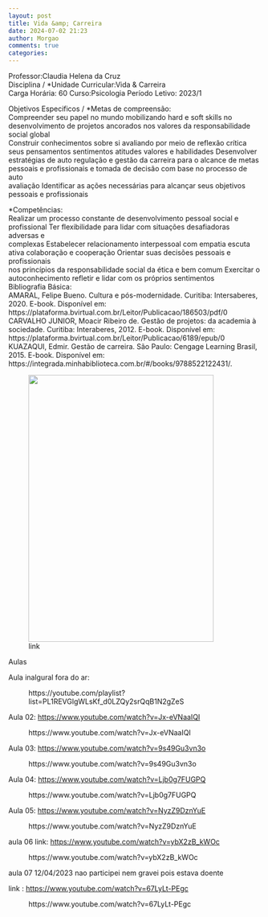 ```yaml
---
layout: post
title: Vida &amp; Carreira
date: 2024-07-02 21:23
author: Morgao
comments: true
categories: 
---
```

<!-- wp:paragraph -->
<p>Professor:Claudia Helena da Cruz<br>Disciplina / *Unidade Curricular:Vida &amp; Carreira<br>Carga Horária: 60 Curso:Psicologia Período Letivo: 2023/1</p>
<!-- /wp:paragraph -->

<!-- wp:paragraph -->
<p>Objetivos Especificos / *Metas de compreensão:<br>Compreender seu papel no mundo mobilizando hard e soft skills no desenvolvimento de projetos ancorados nos valores da responsabilidade social global<br>Construir conhecimentos sobre si avaliando por meio de reflexão crítica seus pensamentos sentimentos atitudes valores e habilidades Desenvolver<br>estratégias de auto regulação e gestão da carreira para o alcance de metas pessoais e profissionais e tomada de decisão com base no processo de auto<br>avaliação Identificar as ações necessárias para alcançar seus objetivos pessoais e profissionais</p>
<!-- /wp:paragraph -->

<!-- wp:paragraph -->
<p>*Competências:<br>Realizar um processo constante de desenvolvimento pessoal social e profissional Ter flexibilidade para lidar com situações desafiadoras adversas e<br>complexas Estabelecer relacionamento interpessoal com empatia escuta ativa colaboração e cooperação Orientar suas decisões pessoais e profissionais<br>nos princípios da responsabilidade social da ética e bem comum Exercitar o autoconhecimento refletir e lidar com os próprios sentimentos<br>Bibliografia Básica:<br>AMARAL, Felipe Bueno. Cultura e pós-modernidade. Curitiba: Intersaberes, 2020. E-book. Disponível em:<br>https://plataforma.bvirtual.com.br/Leitor/Publicacao/186503/pdf/0<br>CARVALHO JUNIOR, Moacir Ribeiro de. Gestão de projetos: da academia à sociedade. Curitiba: Interaberes, 2012. E-book. Disponível em:<br>https://plataforma.bvirtual.com.br/Leitor/Publicacao/6189/epub/0<br>KUAZAQUI, Edmir. Gestão de carreira. São Paulo: Cengage Learning Brasil, 2015. E-book. Disponível em:<br>https://integrada.minhabiblioteca.com.br/#/books/9788522122431/.</p>
<!-- /wp:paragraph -->

<!-- wp:image {"id":395,"width":369,"height":531,"sizeSlug":"large","linkDestination":"custom"} -->
<figure class="wp-block-image size-large is-resized"><a href="https://matematicafibonacci.wordpress.com/wp-content/uploads/#"><img src="https://matematicafibonacci.wordpress.com/wp-content/uploads/2023/03/livropsi03-1.png?w=369" alt="" class="wp-image-395" width="369" height="531" /></a><figcaption class="wp-element-caption">link</figcaption></figure>
<!-- /wp:image -->

<!-- wp:paragraph -->
<p>Aulas</p>
<!-- /wp:paragraph -->

<!-- wp:paragraph -->
<p>Aula inalgural fora do ar:</p>
<!-- /wp:paragraph -->

<!-- wp:embed {"url":"https://youtube.com/playlist?list=PL1REVGlgWLsKf_d0LZQy2srQqB1N2gZeS","type":"video","providerNameSlug":"youtube","responsive":true,"className":"wp-embed-aspect-16-9 wp-has-aspect-ratio"} -->
<figure class="wp-block-embed is-type-video is-provider-youtube wp-block-embed-youtube wp-embed-aspect-16-9 wp-has-aspect-ratio"><div class="wp-block-embed__wrapper">
https://youtube.com/playlist?list=PL1REVGlgWLsKf_d0LZQy2srQqB1N2gZeS
</div></figure>
<!-- /wp:embed -->

<!-- wp:paragraph -->
<p>Aula 02: <a href="https://www.youtube.com/watch?v=Jx-eVNaaIQI">https://www.youtube.com/watch?v=Jx-eVNaaIQI</a></p>
<!-- /wp:paragraph -->

<!-- wp:embed {"url":"https://www.youtube.com/watch?v=Jx-eVNaaIQI","type":"video","providerNameSlug":"youtube","responsive":true,"className":"wp-embed-aspect-16-9 wp-has-aspect-ratio"} -->
<figure class="wp-block-embed is-type-video is-provider-youtube wp-block-embed-youtube wp-embed-aspect-16-9 wp-has-aspect-ratio"><div class="wp-block-embed__wrapper">
https://www.youtube.com/watch?v=Jx-eVNaaIQI
</div></figure>
<!-- /wp:embed -->

<!-- wp:paragraph -->
<p>Aula 03: <a href="https://www.youtube.com/watch?v=9s49Gu3vn3o">https://www.youtube.com/watch?v=9s49Gu3vn3o</a></p>
<!-- /wp:paragraph -->

<!-- wp:embed {"url":"https://www.youtube.com/watch?v=9s49Gu3vn3o","type":"video","providerNameSlug":"youtube","responsive":true,"className":"wp-embed-aspect-16-9 wp-has-aspect-ratio"} -->
<figure class="wp-block-embed is-type-video is-provider-youtube wp-block-embed-youtube wp-embed-aspect-16-9 wp-has-aspect-ratio"><div class="wp-block-embed__wrapper">
https://www.youtube.com/watch?v=9s49Gu3vn3o
</div></figure>
<!-- /wp:embed -->

<!-- wp:paragraph -->
<p>Aula 04: <a href="https://www.youtube.com/watch?v=Ljb0g7FUGPQ">https://www.youtube.com/watch?v=Ljb0g7FUGPQ</a></p>
<!-- /wp:paragraph -->

<!-- wp:embed {"url":"https://www.youtube.com/watch?v=Ljb0g7FUGPQ","type":"video","providerNameSlug":"youtube","responsive":true,"className":"wp-embed-aspect-16-9 wp-has-aspect-ratio"} -->
<figure class="wp-block-embed is-type-video is-provider-youtube wp-block-embed-youtube wp-embed-aspect-16-9 wp-has-aspect-ratio"><div class="wp-block-embed__wrapper">
https://www.youtube.com/watch?v=Ljb0g7FUGPQ
</div></figure>
<!-- /wp:embed -->

<!-- wp:paragraph -->
<p>Aula 05: <a href="https://www.youtube.com/watch?v=NyzZ9DznYuE">https://www.youtube.com/watch?v=NyzZ9DznYuE</a></p>
<!-- /wp:paragraph -->

<!-- wp:embed {"url":"https://www.youtube.com/watch?v=NyzZ9DznYuE","type":"video","providerNameSlug":"youtube","responsive":true,"className":"wp-embed-aspect-16-9 wp-has-aspect-ratio"} -->
<figure class="wp-block-embed is-type-video is-provider-youtube wp-block-embed-youtube wp-embed-aspect-16-9 wp-has-aspect-ratio"><div class="wp-block-embed__wrapper">
https://www.youtube.com/watch?v=NyzZ9DznYuE
</div></figure>
<!-- /wp:embed -->

<!-- wp:paragraph -->
<p>aula 06 link: <a href="https://www.youtube.com/watch?v=ybX2zB_kWOc">https://www.youtube.com/watch?v=ybX2zB_kWOc</a></p>
<!-- /wp:paragraph -->

<!-- wp:embed {"url":"https://www.youtube.com/watch?v=ybX2zB_kWOc","type":"video","providerNameSlug":"youtube","responsive":true,"className":"wp-embed-aspect-16-9 wp-has-aspect-ratio"} -->
<figure class="wp-block-embed is-type-video is-provider-youtube wp-block-embed-youtube wp-embed-aspect-16-9 wp-has-aspect-ratio"><div class="wp-block-embed__wrapper">
https://www.youtube.com/watch?v=ybX2zB_kWOc
</div></figure>
<!-- /wp:embed -->

<!-- wp:paragraph -->
<p>aula 07 12/04/2023 nao participei nem gravei pois estava doente</p>
<!-- /wp:paragraph -->

<!-- wp:paragraph -->
<p>link : <a href="https://www.youtube.com/watch?v=67LyLt-PEgc">https://www.youtube.com/watch?v=67LyLt-PEgc</a></p>
<!-- /wp:paragraph -->

<!-- wp:embed {"url":"https://www.youtube.com/watch?v=67LyLt-PEgc","type":"video","providerNameSlug":"youtube","responsive":true,"className":"wp-embed-aspect-16-9 wp-has-aspect-ratio"} -->
<figure class="wp-block-embed is-type-video is-provider-youtube wp-block-embed-youtube wp-embed-aspect-16-9 wp-has-aspect-ratio"><div class="wp-block-embed__wrapper">
https://www.youtube.com/watch?v=67LyLt-PEgc
</div></figure>
<!-- /wp:embed -->
